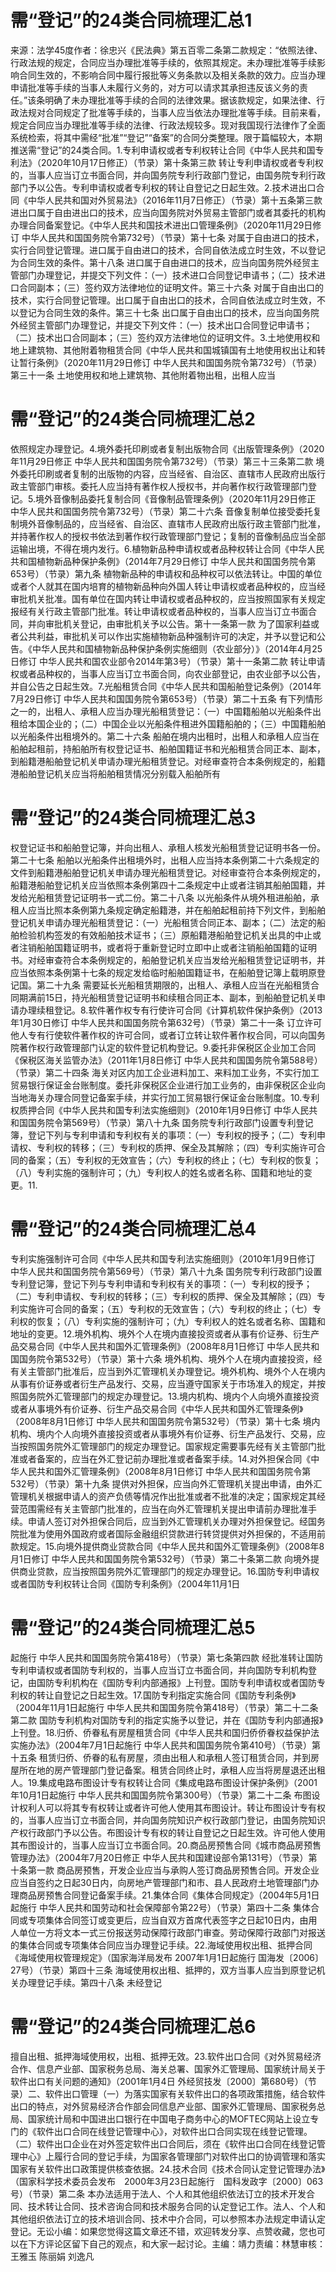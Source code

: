 # 需“登记”的24类合同梳理汇总1

来源：法学45度作者：徐忠兴《民法典》第五百零二条第二款规定：“依照法律、行政法规的规定，合同应当办理批准等手续的，依照其规定。未办理批准等手续影响合同生效的，不影响合同中履行报批等义务条款以及相关条款的效力。应当办理申请批准等手续的当事人未履行义务的，对方可以请求其承担违反该义务的责任。”该条明确了未办理批准等手续的合同的法律效果。据该款规定，如果法律、行政法规对合同规定了批准等手续的，当事人应当依法办理批准等手续。目前来看，规定合同应当办理批准等手续的法律、行政法规较多。现对我国现行法律作了全面系统检索，将其中需经“批准”“登记”“备案”的合同分类整理。限于篇幅较大，本期推送需“登记”的24类合同。1.专利申请权或者专利权转让合同《中华人民共和国专利法》（2020年10月17日修正）（节录）第十条第三款 转让专利申请权或者专利权的，当事人应当订立书面合同，并向国务院专利行政部门登记，由国务院专利行政部门予以公告。专利申请权或者专利权的转让自登记之日起生效。2.技术进出口合同《中华人民共和国对外贸易法》（2016年11月7日修正）（节录）第十五条第三款 进出口属于自由进出口的技术，应当向国务院对外贸易主管部门或者其委托的机构办理合同备案登记。《中华人民共和国技术进出口管理条例》（2020年11月29日修订  中华人民共和国国务院令第732号）（节录）第十七条 对属于自由进口的技术，实行合同登记管理。进口属于自由进口的技术，合同自依法成立时生效，不以登记为合同生效的条件。第十八条 进口属于自由进口的技术，应当向国务院外经贸主管部门办理登记，并提交下列文件：（一）技术进口合同登记申请书；（二）技术进口合同副本；（三）签约双方法律地位的证明文件。第三十六条 对属于自由出口的技术，实行合同登记管理。出口属于自由出口的技术，合同自依法成立时生效，不以登记为合同生效的条件。第三十七条 出口属于自由出口的技术，应当向国务院外经贸主管部门办理登记，并提交下列文件：（一）技术出口合同登记申请书；（二）技术出口合同副本；（三）签约双方法律地位的证明文件。3.土地使用权和地上建筑物、其他附着物租赁合同《中华人民共和国城镇国有土地使用权出让和转让暂行条例》（2020年11月29日修订 中华人民共和国国务院令第732号）（节录）第三十一条 土地使用权和地上建筑物、其他附着物出租，出租人应当

# 需“登记”的24类合同梳理汇总2

依照规定办理登记。4.境外委托印刷或者复制出版物合同《出版管理条例》（2020年11月29日修正  中华人民共和国国务院令第732号）（节录）第三十三条第二款  境外委托印刷或者复制的出版物的内容，应当经省、自治区、直辖市人民政府出版行政主管部门审核。委托人应当持有著作权人授权书，并向著作权行政管理部门登记。5.境外音像制品委托复制合同《音像制品管理条例》（2020年11月29日修正  中华人民共和国国务院令第732号）（节录）第二十六条 音像复制单位接受委托复制境外音像制品的，应当经省、自治区、直辖市人民政府出版行政主管部门批准，并持著作权人的授权书依法到著作权行政管理部门登记；复制的音像制品应当全部运输出境，不得在境内发行。6.植物新品种申请权或者品种权转让合同《中华人民共和国植物新品种保护条例》（2014年7月29日修订  中华人民共和国国务院令第653号）（节录）第九条 植物新品种的申请权和品种权可以依法转让。中国的单位或者个人就其在国内培育的植物新品种向外国人转让申请权或者品种权的，应当经审批机关批准。国有单位在国内转让申请权或者品种权的，应当按照国家有关规定报经有关行政主管部门批准。转让申请权或者品种权的，当事人应当订立书面合同，并向审批机关登记，由审批机关予以公告。第十一条第一款 为了国家利益或者公共利益，审批机关可以作出实施植物新品种强制许可的决定，并予以登记和公告。《中华人民共和国植物新品种保护条例实施细则（农业部分）》（2014年4月25日修订 中华人民共和国农业部令2014年第3号）（节录）第十一条第二款 转让申请权或者品种权的，当事人应当订立书面合同，向农业部登记，由农业部予以公告，并自公告之日起生效。7.光船租赁合同《中华人民共和国船舶登记条例》（2014年7月29日修订  中华人民共和国国务院令第653号）（节录）第二十五条 有下列情形之一的，出租人、承租人应当办理光船租赁登记：（一）中国籍船舶以光船条件出租给本国企业的；（二）中国企业以光船条件租进外国籍船舶的；（三）中国籍船舶以光船条件出租境外的。第二十六条 船舶在境内出租时，出租人和承租人应当在船舶起租前，持船舶所有权登记证书、船舶国籍证书和光船租赁合同正本、副本，到船籍港船舶登记机关申请办理光船租赁登记。对经审查符合本条例规定的，船籍港船舶登记机关应当将船舶租赁情况分别载入船舶所有

# 需“登记”的24类合同梳理汇总3

权登记证书和船舶登记簿，并向出租人、承租人核发光船租赁登记证明书各一份。第二十七条 船舶以光船条件出租境外时，出租人应当持本条例第二十六条规定的文件到船籍港船舶登记机关申请办理光船租赁登记。对经审查符合本条例规定的，船籍港船舶登记机关应当依照本条例第四十二条规定中止或者注销其船舶国籍，并发给光船租赁登记证明书一式二份。第二十八条 以光船条件从境外租进船舶，承租人应当比照本条例第九条规定确定船籍港，并在船舶起租前持下列文件，到船舶登记机关申请办理光船租赁登记：（一）光船租赁合同正本、副本；（二）法定的船舶检验机构签发的有效船舶技术证书；（三）原船籍港船舶登记机关出具的中止或者注销船舶国籍证明书，或者将于重新登记时立即中止或者注销船舶国籍的证明书。对经审查符合本条例规定的，船舶登记机关应当发给光船租赁登记证明书，并应当依照本条例第十七条的规定发给临时船舶国籍证书，在船舶登记簿上载明原登记国。第二十九条 需要延长光船租赁期限的，出租人、承租人应当在光船租赁合同期满前15日，持光船租赁登记证明书和续租合同正本、副本，到船舶登记机关申请办理续租登记。8.软件著作权专有行使许可合同《计算机软件保护条例》（2013年1月30日修订  中华人民共和国国务院令第632号）（节录）第二十一条 订立许可他人专有行使软件著作权的许可合同，或者订立转让软件著作权合同，可以向国务院著作权行政管理部门认定的软件登记机构登记。9.委托非保税区企业加工合同《保税区海关监管办法》（2011年1月8日修订  中华人民共和国国务院令第588号）（节录）第二十四条 海关对区内加工企业进料加工、来料加工业务，不实行加工贸易银行保证金台账制度。委托非保税区企业进行加工业务的，由非保税区企业向当地海关办理合同登记备案手续，并实行加工贸易银行保证金台账制度。10.专利权质押合同《中华人民共和国专利法实施细则》（2010年1月9日修订  中华人民共和国国务院令第569号）（节录）第八十九条 国务院专利行政部门设置专利登记簿，登记下列与专利申请和专利权有关的事项：（一）专利权的授予；（二）专利申请权、专利权的转移；（三）专利权的质押、保全及其解除；（四）专利实施许可合同的备案；（五）专利权的无效宣告；（六）专利权的终止；（七）专利权的恢复；（八）专利实施的强制许可；（九）专利权人的姓名或者名称、国籍和地址的变更。11.

# 需“登记”的24类合同梳理汇总4

专利实施强制许可合同《中华人民共和国专利法实施细则》（2010年1月9日修订  中华人民共和国国务院令第569号）（节录）第八十九条 国务院专利行政部门设置专利登记簿，登记下列与专利申请和专利权有关的事项：（一）专利权的授予；（二）专利申请权、专利权的转移；（三）专利权的质押、保全及其解除；（四）专利实施许可合同的备案；（五）专利权的无效宣告；（六）专利权的终止；（七）专利权的恢复；（八）专利实施的强制许可；（九）专利权人的姓名或者名称、国籍和地址的变更。12.境外机构、境外个人在境内直接投资或者从事有价证券、衍生产品交易合同《中华人民共和国外汇管理条例》（2008年8月1日修订  中华人民共和国国务院令第532号）（节录）第十六条 境外机构、境外个人在境内直接投资，经有关主管部门批准后，应当到外汇管理机关办理登记。境外机构、境外个人在境内从事有价证券或者衍生产品发行、交易，应当遵守国家关于市场准入的规定，并按照国务院外汇管理部门的规定办理登记。13.境内机构、境内个人向境外直接投资或者从事境外有价证券、衍生产品交易合同《中华人民共和国外汇管理条例》（2008年8月1日修订  中华人民共和国国务院令第532号）（节录）第十七条 境内机构、境内个人向境外直接投资或者从事境外有价证券、衍生产品发行、交易，应当按照国务院外汇管理部门的规定办理登记。国家规定需要事先经有关主管部门批准或者备案的，应当在外汇登记前办理批准或者备案手续。14.对外担保合同《中华人民共和国外汇管理条例》（2008年8月1日修订  中华人民共和国国务院令第532号）（节录）第十九条 提供对外担保，应当向外汇管理机关提出申请，由外汇管理机关根据申请人的资产负债等情况作出批准或者不批准的决定；国家规定其经营范围需经有关主管部门批准的，应当在向外汇管理机关提出申请前办理批准手续。申请人签订对外担保合同后，应当到外汇管理机关办理对外担保登记。经国务院批准为使用外国政府或者国际金融组织贷款进行转贷提供对外担保的，不适用前款规定。15.向境外提供商业贷款合同《中华人民共和国外汇管理条例》（2008年8月1日修订  中华人民共和国国务院令第532号）（节录）第二十条第二款 向境外提供商业贷款，应当按照国务院外汇管理部门的规定办理登记。16.国防专利申请权或者国防专利权转让合同《国防专利条例》（2004年11月1日

# 需“登记”的24类合同梳理汇总5

起施行  中华人民共和国国务院令第418号）（节录）第七条第四款 经批准转让国防专利申请权或者国防专利权的，当事人应当订立书面合同，并向国防专利机构登记，由国防专利机构在《国防专利内部通报》上刊登。国防专利申请权或者国防专利权的转让自登记之日起生效。17.国防专利指定实施合同《国防专利条例》（2004年11月1日起施行  中华人民共和国国务院令第418号）（节录）第二十二条第二款 国防专利机构对国防专利的指定实施予以登记，并在《国防专利内部通报》上刊登。18.归侨、侨眷私有房屋租赁合同《中华人民共和国归侨侨眷权益保护法实施办法》（2004年7月1日起施行 中华人民共和国国务院令第410号）（节录）第十五条 租赁归侨、侨眷的私有房屋，须由出租人和承租人签订租赁合同，并到房屋所在地的房产管理部门登记备案。租赁合同终止时，承租人应当将房屋退还出租人。19.集成电路布图设计专有权转让合同《集成电路布图设计保护条例》（2001年10月1日起施行  中华人民共和国国务院令第300号）（节录）第二十二条 布图设计权利人可以将其专有权转让或者许可他人使用其布图设计。转让布图设计专有权的，当事人应当订立书面合同，并向国务院知识产权行政部门登记，由国务院知识产权行政部门予以公告。布图设计专有权的转让自登记之日起生效。许可他人使用其布图设计的，当事人应当订立书面合同。20.商品房预售合同《城市商品房预售管理办法》（2004年7月20日修正  中华人民共和国建设部令第131号）（节录）第十条第一款 商品房预售，开发企业应当与承购人签订商品房预售合同。开发企业应当自签约之日起30日内，向房地产管理部门和市、县人民政府土地管理部门办理商品房预售合同登记备案手续。21.集体合同《集体合同规定》（2004年5月1日起施行  中华人民共和国劳动和社会保障部令第22号）（节录）第四十二条 集体合同或专项集体合同签订或变更后，应当自双方首席代表签字之日起10日内，由用人单位一方将文本一式三份报送劳动保障行政部门审查。劳动保障行政部门对报送的集体合同或专项集体合同应当办理登记手续。22.海域使用权出租、抵押合同《海域使用权管理规定》（国家海洋局发布  2007年1月1日起施行 国海发〔2006〕27号）（节录）第四十三条 海域使用权出租、抵押的，双方当事人应当到原登记机关办理登记手续。第四十八条 未经登记

# 需“登记”的24类合同梳理汇总6

擅自出租、抵押海域使用权，出租、抵押无效。23.软件出口合同《对外贸易经济合作、信息产业部、国家税务总局、海关总署、国家外汇管理局、国家统计局关于软件出口有关问题的通知》（2001年1月4日  外经贸技发〔2000〕第680号）（节录）二、软件出口管理（一）为落实国家有关软件出口的各项政策措施，结合软件出口的特点，对外贸易经济合作部会同信息产业部、国家外汇管理局、国家税务总局、国家统计局和中国进出口银行在中国电子商务中心的MOFTEC网站上设立专门的《软件出口合同在线登记管理中心》，对软件出口合同实现在线登记管理。（二）软件出口企业在对外签定软件出口合同后，须在《软件出口合同在线登记管理中心》上履行合同的登记手续，为国家各管理部门对软件出口的协调管理和落实国家有关软件出口政策提供核查依据。24.技术合同《技术合同认定登记管理办法》（国家科学技术委员会发布　2000年3月23日起施行　国科发政字〔2000〕063号）（节录）第二条 本办法适用于法人、个人和其他组织依法订立的技术开发合同、技术转让合同、技术咨询合同和技术服务合同的认定登记工作。法人、个人和其他组织依法订立的技术培训合同、技术中介合同，可以参照本办法规定申请认定登记。无讼小编：如果您觉得这篇文章还不错，欢迎转发分享、点赞收藏，您也可以在下方评论区留下自己的观点，和大家一起讨论。主编：靖力责编：林慧审核：王雅玉 陈丽娟 刘逸凡


